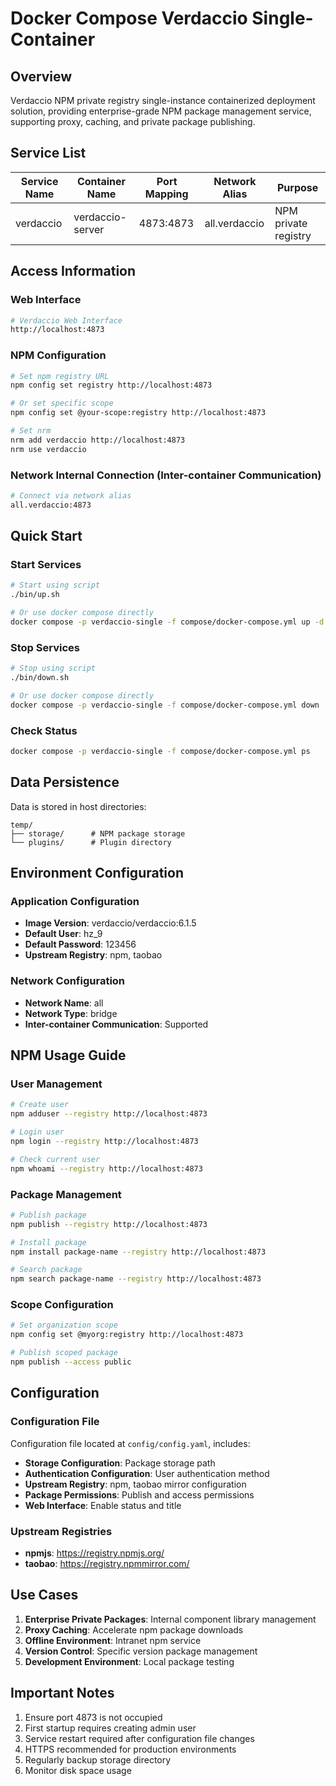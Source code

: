 # Docker Compose Verdaccio Single-Container

## Overview

Verdaccio NPM private registry single-instance containerized deployment solution, providing enterprise-grade NPM package management service, supporting proxy, caching, and private package publishing.

## Service List

| Service Name | Container Name | Port Mapping | Network Alias | Purpose |
|--------------|----------------|--------------|---------------|---------|
| verdaccio | verdaccio-server | 4873:4873 | all.verdaccio | NPM private registry |

## Access Information

### Web Interface

```bash
# Verdaccio Web Interface
http://localhost:4873
```

### NPM Configuration

```bash
# Set npm registry URL
npm config set registry http://localhost:4873

# Or set specific scope
npm config set @your-scope:registry http://localhost:4873

# Set nrm 
nrm add verdaccio http://localhost:4873
nrm use verdaccio
```

### Network Internal Connection (Inter-container Communication)

```bash
# Connect via network alias
all.verdaccio:4873
```

## Quick Start

### Start Services

```bash
# Start using script
./bin/up.sh

# Or use docker compose directly
docker compose -p verdaccio-single -f compose/docker-compose.yml up -d
```

### Stop Services

```bash
# Stop using script
./bin/down.sh

# Or use docker compose directly
docker compose -p verdaccio-single -f compose/docker-compose.yml down
```

### Check Status

```bash
docker compose -p verdaccio-single -f compose/docker-compose.yml ps
```

## Data Persistence

Data is stored in host directories:

```text
temp/
├── storage/      # NPM package storage
└── plugins/      # Plugin directory
```

## Environment Configuration

### Application Configuration

- **Image Version**: verdaccio/verdaccio:6.1.5
- **Default User**: hz_9
- **Default Password**: 123456
- **Upstream Registry**: npm, taobao

### Network Configuration

- **Network Name**: all
- **Network Type**: bridge
- **Inter-container Communication**: Supported

## NPM Usage Guide

### User Management

```bash
# Create user
npm adduser --registry http://localhost:4873

# Login user
npm login --registry http://localhost:4873

# Check current user
npm whoami --registry http://localhost:4873
```

### Package Management

```bash
# Publish package
npm publish --registry http://localhost:4873

# Install package
npm install package-name --registry http://localhost:4873

# Search package
npm search package-name --registry http://localhost:4873
```

### Scope Configuration

```bash
# Set organization scope
npm config set @myorg:registry http://localhost:4873

# Publish scoped package
npm publish --access public
```

## Configuration

### Configuration File

Configuration file located at `config/config.yaml`, includes:

- **Storage Configuration**: Package storage path
- **Authentication Configuration**: User authentication method
- **Upstream Registry**: npm, taobao mirror configuration
- **Package Permissions**: Publish and access permissions
- **Web Interface**: Enable status and title

### Upstream Registries

- **npmjs**: https://registry.npmjs.org/
- **taobao**: https://registry.npmmirror.com/

## Use Cases

1. **Enterprise Private Packages**: Internal component library management
2. **Proxy Caching**: Accelerate npm package downloads
3. **Offline Environment**: Intranet npm service
4. **Version Control**: Specific version package management
5. **Development Environment**: Local package testing

## Important Notes

1. Ensure port 4873 is not occupied
2. First startup requires creating admin user
3. Service restart required after configuration file changes
4. HTTPS recommended for production environments
5. Regularly backup storage directory
6. Monitor disk space usage
